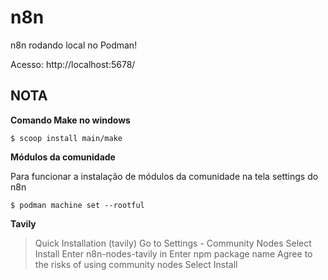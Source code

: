 # n8n

n8n rodando local no Podman!

Acesso: http://localhost:5678/

## NOTA

**Comando Make no windows**

```ssh
$ scoop install main/make
```

**Módulos da comunidade**

Para funcionar a instalação de módulos da comunidade na tela settings do n8n

```ssh
$ podman machine set --rootful
```

**Tavily**

>Quick Installation (tavily)
>Go to Settings - Community Nodes
>Select Install
>Enter n8n-nodes-tavily in Enter npm package name
>Agree to the risks of using community nodes
>Select Install